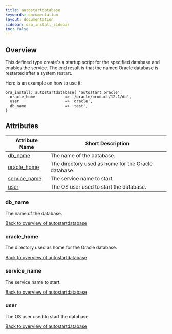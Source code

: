 ```yaml
---
title: autostartdatabase
keywords: documentation
layout: documentation
sidebar: ora_install_sidebar
toc: false
---
```

## Overview

This defined type create's a startup script for the specified database and enables the service. The end result is that the named Oracle database is
restarted after a system restart.

Here is an example on how to use it:

``` puppet
ora_install::autostartdatabase{ 'autostart oracle':
  oracle_home             => '/oracle/product/12.1/db',
  user                    => 'oracle',
  db_name                 => 'test',
}

```



## Attributes



Attribute Name                                  | Short Description                                   |
----------------------------------------------- | --------------------------------------------------- |
[db_name](#autostartdatabase_db_name)           | The name of the database.                           |
[oracle_home](#autostartdatabase_oracle_home)   | The directory used as home for the Oracle database. |
[service_name](#autostartdatabase_service_name) | The service name to start.                          |
[user](#autostartdatabase_user)                 | The OS user used to start the database.             |




### db_name<a name='autostartdatabase_db_name'>

The name of the database.

[Back to overview of autostartdatabase](#attributes)


### oracle_home<a name='autostartdatabase_oracle_home'>

The directory used as home for the Oracle database.

[Back to overview of autostartdatabase](#attributes)


### service_name<a name='autostartdatabase_service_name'>

The service name to start.

[Back to overview of autostartdatabase](#attributes)


### user<a name='autostartdatabase_user'>

The OS user used to start the database.

[Back to overview of autostartdatabase](#attributes)

